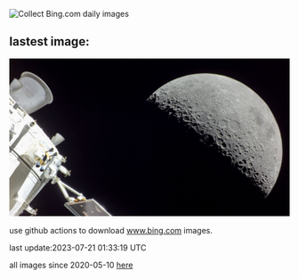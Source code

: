 ![Collect Bing.com daily images](https://github.com/counter2015/bing-daily-images/workflows/Collect%20Bing.com%20daily%20images/badge.svg)
## lastest image:
![](images/MoonDayArtemis.jpg)

use github actions to download www.bing.com images.

last update:2023-07-21 01:33:19 UTC

all images since 2020-05-10 [here](https://github.com/counter2015/bing-daily-images/tree/master/images) 
